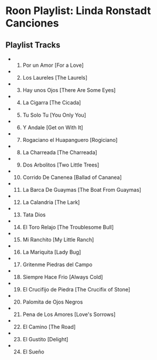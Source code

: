 # Roon Playlist: Linda Ronstadt Canciones

## Playlist Tracks


- 1. Por un Amor [For a Love]
- 2. Los Laureles [The Laurels]
- 3. Hay unos Ojos [There Are Some Eyes]
- 4. La Cigarra [The Cicada]
- 5. Tu Solo Tu [You Only You]
- 6. Y Andale [Get on With It]
- 7. Rogaciano el Huapanguero [Rogiciano]
- 8. La Charreada [The Charreada]
- 9. Dos Arbolitos [Two Little Trees]
- 10. Corrido De Canenea [Ballad of Cananea]
- 11. La Barca De Guaymas [The Boat From Guaymas]
- 12. La Calandria [The Lark]
- 13. Tata Dios
- 14. El Toro Relajo [The Troublesome Bull]
- 15. Mi Ranchito [My Little Ranch]
- 16. La Mariquita [Lady Bug]
- 17. Gritenme Piedras del Campo
- 18. Siempre Hace Frio [Always Cold]
- 19. El Crucifijo de Piedra [The Crucifix of Stone]
- 20. Palomita de Ojos Negros
- 21. Pena de Los Amores [Love's Sorrows]
- 22. El Camino [The Road]
- 23. El Gustito [Delight]
- 24. El Sueño

